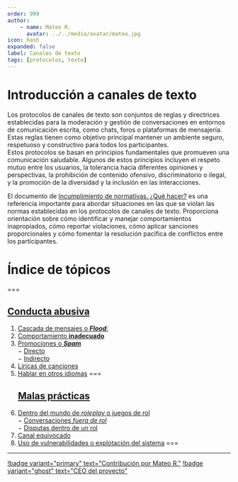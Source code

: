 ```yaml
---
order: 999
author: 
    - name: Mateo R.
      avatar: ../../media/avatar/mateo.jpg
icon: hash
expanded: false
label: Canales de texto
tags: [protocolos, texto]
---
```


# Introducción a canales de texto
Los protocolos de canales de texto son conjuntos de reglas y directrices establecidas para la moderación y gestión de conversaciones en entornos de comunicación escrita, como chats, foros o plataformas de mensajería. Estas reglas tienen como objetivo principal mantener un ambiente seguro, respetuoso y constructivo para todos los participantes.
<br>
Estos protocolos se basan en principios fundamentales que promueven una comunicación saludable. Algunos de estos principios incluyen el respeto mutuo entre los usuarios, la tolerancia hacia diferentes opiniones y perspectivas, la prohibición de contenido ofensivo, discriminatorio o ilegal, y la promoción de la diversidad y la inclusión en las interacciones.

El documento de [Incumplimiento de normativas. ¿Qué hacer?](../Generales/Sanciones/incumplimiento-de-las-normas.md) es una referencia importante para abordar situaciones en las que se violan las normas establecidas en los protocolos de canales de texto. Proporciona orientación sobre cómo identificar y manejar comportamientos inapropiados, cómo reportar violaciones, cómo aplicar sanciones proporcionales y cómo fomentar la resolución pacífica de conflictos entre los participantes.

# Índice de tópicos

=== <h2>[Conducta abusiva](./conducta-abusiva.md)</h2>
1. [Cascada de mensajes o _**Flood**_:](./conducta-abusiva.md#cascada-de-mensajes-o-flood)
2. [Comportamiento **inadecuado**](./conducta-abusiva.md#comportamiento-inadecuado)
3. [Promociones o _**Spam**_](./conducta-abusiva.md#promociones-o-spam)
<br>− [Directo](./conducta-abusiva.md#h3-promociones-directas-h3)
<br>− [Indirecto](./conducta-abusiva.md#h3-promociones-indirectas-h3)
4. [Líricas de canciones](./conducta-abusiva.md#líricas-de-canciones)
5. [Hablar en otros idiomas](./conducta-abusiva.md#hablar-en-otros-idiomas)
=== <h2>[Malas prácticas](./malas-practicas.md)</h2>
6. [Dentro del mundo de _roleplay_ o juegos de rol](./malas-practicas.md#dentro-del-mundo-de-roleplay-o-juegos-de-rol)
<br>− [Conversaciones _fuera de rol_](./malas-practicas.md#conversaciones-fuera-de-rol)
<br>− [Disputas dentro de un rol](./malas-practicas.md#disputas-dentro-de-un-rol)
7. [Canal equivocado](./malas-practicas.md#canal-equivocado)
8. [Uso de vulnerabilidades o explotación del sistema](./malas-practicas.md#uso-de-vulnerabilidades-o-explotación-del-sistema)
=== 


---
[!badge variant="primary" text="Contribución por Mateo R."](https://mateo.ltd/) [!badge variant="ghost" text="CEO del proyecto"](https://mateo.ltd/)